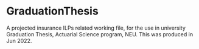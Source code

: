 # GraduationThesis
A projected insurance ILPs related working file, for the use in university Graduation Thesis, Actuarial Science program, NEU.
This was produced in Jun 2022. 
